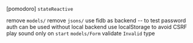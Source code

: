 [pomodoro] `stateReactive`

remove `models/`
remove `jsons/`
use fidb as backend -- to test password auth
can be used without local backend
use localStorage to avoid CSRF
play sound only on `start`
`models/Form` validate `Invalid` type
